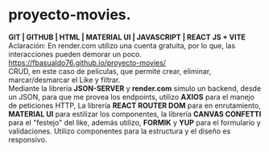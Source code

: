 # proyecto-movies.
**GIT | GITHUB | HTML | MATERIAL UI | JAVASCRIPT | REACT JS + VITE**  
Aclaración: En render.com utilizo una cuenta gratuita, por lo que, las interacciones pueden demorar un poco.  
https://fbasualdo76.github.io/proyecto-movies/  
CRUD, en este caso de películas, que permite crear, eliminar, marcar/desmarcar el Like y filtrar.  
Mediante la librería **JSON-SERVER** y **render.com** simulo un backend, desde un JSON, para que me provea los endpoints, utilizo **AXIOS** para el manejo de peticiones HTTP, La librería **REACT ROUTER DOM** para en enrutamiento, **MATERIAL UI** para estilizar los componentes, la librería **CANVAS CONFETTI** para el "festejo" del like, además utilizo, **FORMIK** y **YUP** para el formulario y validaciones. Utilizo componentes para la estructura y el diseño es responsivo.
